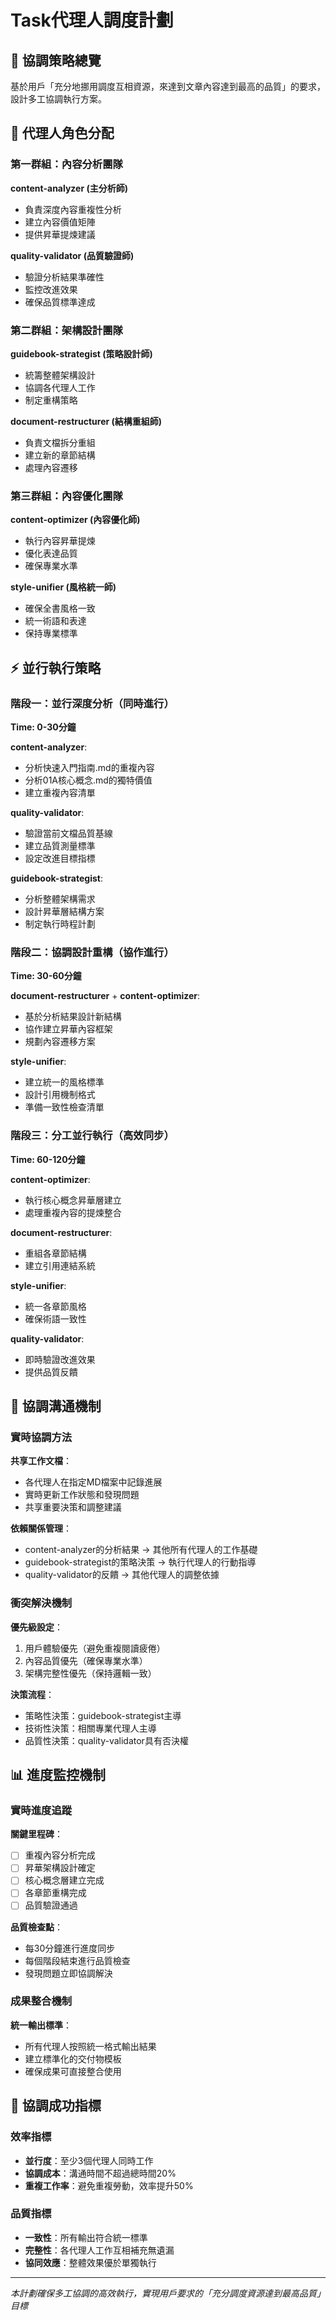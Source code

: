 # Task代理人調度計劃

## 🎯 協調策略總覽

基於用戶「充分地挪用調度互相資源，來達到文章內容達到最高的品質」的要求，設計多工協調執行方案。

## 👥 代理人角色分配

### 第一群組：內容分析團隊
**content-analyzer (主分析師)**
- 負責深度內容重複性分析
- 建立內容價值矩陣
- 提供昇華提煉建議

**quality-validator (品質驗證師)**  
- 驗證分析結果準確性
- 監控改進效果
- 確保品質標準達成

### 第二群組：架構設計團隊
**guidebook-strategist (策略設計師)**
- 統籌整體架構設計
- 協調各代理人工作
- 制定重構策略

**document-restructurer (結構重組師)**
- 負責文檔拆分重組
- 建立新的章節結構
- 處理內容遷移

### 第三群組：內容優化團隊
**content-optimizer (內容優化師)**
- 執行內容昇華提煉
- 優化表達品質
- 確保專業水準

**style-unifier (風格統一師)**
- 確保全書風格一致
- 統一術語和表達
- 保持專業標準

## ⚡ 並行執行策略

### 階段一：並行深度分析（同時進行）
**Time: 0-30分鐘**

**content-analyzer**:
- 分析快速入門指南.md的重複內容
- 分析01A核心概念.md的獨特價值
- 建立重複內容清單

**quality-validator**:
- 驗證當前文檔品質基線
- 建立品質測量標準
- 設定改進目標指標

**guidebook-strategist**:
- 分析整體架構需求
- 設計昇華層結構方案
- 制定執行時程計劃

### 階段二：協調設計重構（協作進行）
**Time: 30-60分鐘**

**document-restructurer** + **content-optimizer**:
- 基於分析結果設計新結構
- 協作建立昇華內容框架
- 規劃內容遷移方案

**style-unifier**:
- 建立統一的風格標準
- 設計引用機制格式
- 準備一致性檢查清單

### 階段三：分工並行執行（高效同步）
**Time: 60-120分鐘**

**content-optimizer**:
- 執行核心概念昇華層建立
- 處理重複內容的提煉整合

**document-restructurer**:
- 重組各章節結構
- 建立引用連結系統

**style-unifier**:
- 統一各章節風格
- 確保術語一致性

**quality-validator**:
- 即時驗證改進效果
- 提供品質反饋

## 🔄 協調溝通機制

### 實時協調方法
**共享工作文檔**：
- 各代理人在指定MD檔案中記錄進展
- 實時更新工作狀態和發現問題
- 共享重要決策和調整建議

**依賴關係管理**：
- content-analyzer的分析結果 → 其他所有代理人的工作基礎
- guidebook-strategist的策略決策 → 執行代理人的行動指導
- quality-validator的反饋 → 其他代理人的調整依據

### 衝突解決機制
**優先級設定**：
1. 用戶體驗優先（避免重複閱讀疲倦）
2. 內容品質優先（確保專業水準）
3. 架構完整性優先（保持邏輯一致）

**決策流程**：
- 策略性決策：guidebook-strategist主導
- 技術性決策：相關專業代理人主導
- 品質性決策：quality-validator具有否決權

## 📊 進度監控機制

### 實時進度追蹤
**關鍵里程碑**：
- [ ] 重複內容分析完成
- [ ] 昇華架構設計確定
- [ ] 核心概念層建立完成
- [ ] 各章節重構完成
- [ ] 品質驗證通過

**品質檢查點**：
- 每30分鐘進行進度同步
- 每個階段結束進行品質檢查
- 發現問題立即協調解決

### 成果整合機制
**統一輸出標準**：
- 所有代理人按照統一格式輸出結果
- 建立標準化的交付物模板
- 確保成果可直接整合使用

## 🎯 協調成功指標

### 效率指標
- **並行度**：至少3個代理人同時工作
- **協調成本**：溝通時間不超過總時間20%
- **重複工作率**：避免重複勞動，效率提升50%

### 品質指標
- **一致性**：所有輸出符合統一標準
- **完整性**：各代理人工作互相補充無遺漏
- **協同效應**：整體效果優於單獨執行

---

*本計劃確保多工協調的高效執行，實現用戶要求的「充分調度資源達到最高品質」目標*